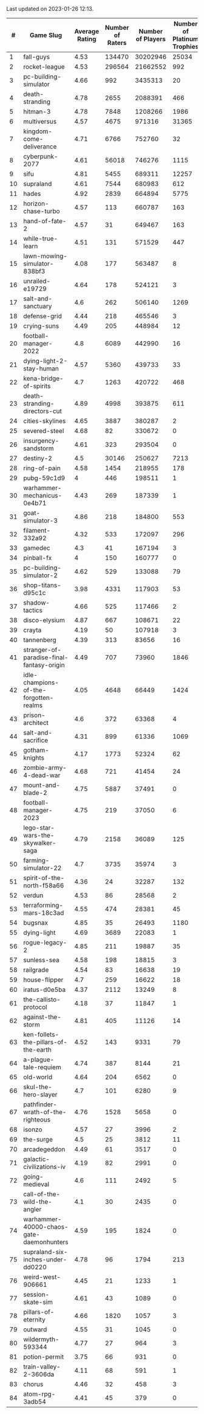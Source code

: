 Last updated on 2023-01-26 12:13.


|#|Game Slug|Average Rating|Number of Raters|Number of Players|Number of Platinum Trophies|Max Rarity (%)|
|---|---|---|---|---|---|---|
|1|fall-guys|4.53|134470|30202946|25034|1|
|2|rocket-league|4.53|296564|21662552|992|78|
|3|pc-building-simulator|4.66|992|3435313|20|48|
|4|death-stranding|4.78|2655|2088391|466|91|
|5|hitman-3|4.78|7848|1208266|1986|47|
|6|multiversus|4.57|4675|971316|31365|75|
|7|kingdom-come-deliverance|4.71|6766|752760|32|30|
|8|cyberpunk-2077|4.61|56018|746276|1115|65|
|9|sifu|4.81|5455|689311|12257|97|
|10|supraland|4.61|7544|680983|612|99|
|11|hades|4.92|2839|664894|5775|89|
|12|horizon-chase-turbo|4.57|113|660787|163|88|
|13|hand-of-fate-2|4.57|31|649467|163|72|
|14|while-true-learn|4.51|131|571529|447|93|
|15|lawn-mowing-simulator-838bf3|4.08|177|563487|8|85|
|16|unrailed-e19729|4.64|178|524121|3|9|
|17|salt-and-sanctuary|4.6|262|506140|1269|83|
|18|defense-grid|4.44|218|465546|3|80|
|19|crying-suns|4.49|205|448984|12|66|
|20|football-manager-2022|4.8|6089|442990|16|49|
|21|dying-light-2-stay-human|4.57|5360|439733|33|7|
|22|kena-bridge-of-spirits|4.7|1263|420722|468|94|
|23|death-stranding-directors-cut|4.89|4998|393875|611|91|
|24|cities-skylines|4.65|3887|380287|2|71|
|25|severed-steel|4.68|82|330672|0|16|
|26|insurgency-sandstorm|4.61|323|293504|0|5|
|27|destiny-2|4.5|30146|250627|7213|94|
|28|ring-of-pain|4.58|1454|218955|178|96|
|29|pubg-59c1d9|4|446|198511|1|73|
|30|warhammer-mechanicus-0e4b71|4.43|269|187339|1|25|
|31|goat-simulator-3|4.86|218|184800|553|92|
|32|filament-332a92|4.32|533|172097|296|93|
|33|gamedec|4.3|41|167194|3|27|
|34|pinball-fx|4|150|160777|0|85|
|35|pc-building-simulator-2|4.62|529|133088|79|75|
|36|shop-titans-d95c1c|3.98|4331|117903|53|97|
|37|shadow-tactics|4.66|525|117466|2|4|
|38|disco-elysium|4.87|667|108671|22|28|
|39|crayta|4.19|50|107918|3|23|
|40|tannenberg|4.39|313|83656|16|88|
|41|stranger-of-paradise-final-fantasy-origin|4.49|707|73960|1846|98|
|42|idle-champions-of-the-forgotten-realms|4.05|4648|66449|1424|0.4|
|43|prison-architect|4.6|372|63368|4|29|
|44|salt-and-sacrifice|4.31|899|61336|1069|91|
|45|gotham-knights|4.17|1773|52324|62|26|
|46|zombie-army-4-dead-war|4.68|721|41454|24|67|
|47|mount-and-blade-2|4.75|5887|37491|0|27|
|48|football-manager-2023|4.75|219|37050|6|79|
|49|lego-star-wars-the-skywalker-saga|4.79|2158|36089|125|97|
|50|farming-simulator-22|4.7|3735|35974|3|77|
|51|spirit-of-the-north-f58a66|4.36|24|32287|132|65|
|52|verdun|4.53|86|28568|2|76|
|53|terraforming-mars-18c3ad|4.55|474|28381|45|44|
|54|bugsnax|4.85|35|26493|1180|97|
|55|dying-light|4.69|3689|22083|1|95|
|56|rogue-legacy-2|4.85|211|19887|35|4|
|57|sunless-sea|4.58|198|18815|3|36|
|58|railgrade|4.54|83|16638|19|98|
|59|house-flipper|4.7|259|16622|18|94|
|60|iratus-d0e5ba|4.37|2112|13249|8|85|
|61|the-callisto-protocol|4.18|37|11847|1|4|
|62|against-the-storm|4.81|405|11126|14|38|
|63|ken-follets-the-pillars-of-the-earth|4.52|143|9331|79|44|
|64|a-plague-tale-requiem|4.74|387|8144|21|92|
|65|old-world|4.64|204|6562|0|83|
|66|skul-the-hero-slayer|4.7|101|6280|9|95|
|67|pathfinder-wrath-of-the-righteous|4.76|1528|5658|0|51|
|68|isonzo|4.57|27|3996|2|57|
|69|the-surge|4.5|25|3812|11|94|
|70|arcadegeddon|4.49|61|3517|0|90|
|71|galactic-civilizations-iv|4.19|82|2991|0|79|
|72|going-medieval|4.6|111|2492|5|67|
|73|call-of-the-wild-the-angler|4.1|30|2435|0|64|
|74|warhammer-40000-chaos-gate-daemonhunters|4.59|195|1824|0|4|
|75|supraland-six-inches-under-dd0220|4.78|96|1794|213|99|
|76|weird-west-906661|4.45|21|1233|1|85|
|77|session-skate-sim|4.61|43|1089|0|27|
|78|pillars-of-eternity|4.66|1820|1057|3|81|
|79|outward|4.55|31|1045|0|72|
|80|wildermyth-593344|4.77|27|964|3|18|
|81|potion-permit|3.75|66|931|0|98|
|82|train-valley-2-3606da|4.11|68|591|1|88|
|83|chorus|4.46|32|458|3|87|
|84|atom-rpg-3adb54|4.41|45|379|0|98|
